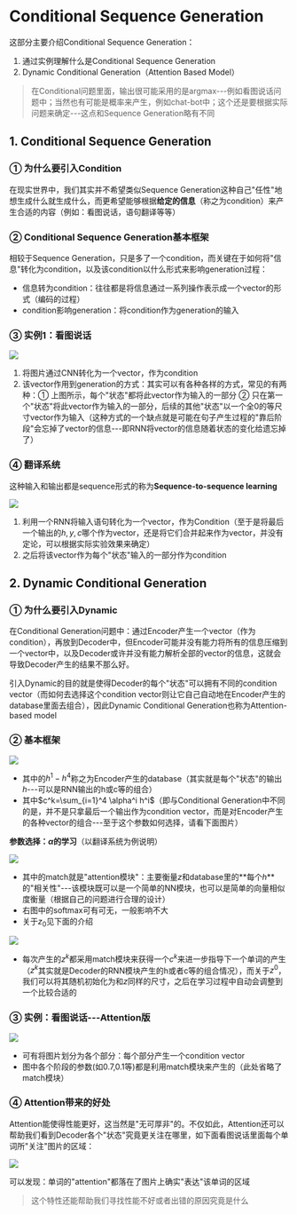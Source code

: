# Conditional Sequence Generation

这部分主要介绍Conditional Sequence Generation：

1. 通过实例理解什么是Conditional Sequence Generation
2. Dynamic Conditional Generation（Attention Based Model）

> 在Conditional问题里面，输出很可能采用的是argmax---例如看图说话问题中；当然也有可能是概率来产生，例如chat-bot中；这个还是要根据实际问题来确定---这点和Sequence Generation略有不同

## 1. Conditional Sequence Generation

### ① 为什么要引入Condition

在现实世界中，我们其实并不希望类似Sequence Generation这种自己"任性"地想生成什么就生成什么，而更希望能够根据**给定的信息**（称之为condition）来产生合适的内容（例如：看图说话，语句翻译等等）

### ② Conditional Sequence Generation基本框架

相较于Sequence Generation，只是多了一个condition，而关键在于如何将"信息"转化为condition，以及该condition以什么形式来影响generation过程：

- 信息转为condition：往往都是将信息通过一系列操作表示成一个vector的形式（编码的过程）
- condition影响generation：将condition作为generation的输入

### ③ 实例1：看图说话

![](png/r15.png)

1. 将图片通过CNN转化为一个vector，作为condition
2. 该vector作用到generation的方式：其实可以有各种各样的方式，常见的有两种：① 上图所示，每个"状态"都将此vector作为输入的一部分  ② 只在第一个"状态"将此vector作为输入的一部分，后续的其他"状态"以一个全0的等尺寸vector作为输入（这种方式的一个缺点就是可能在句子产生过程的"靠后阶段"会忘掉了vector的信息---即RNN将vector的信息随着状态的变化给遗忘掉了）

### ④ 翻译系统

这种输入和输出都是sequence形式的称为**Sequence-to-sequence learning**

![](png/r16.png)

1. 利用一个RNN将输入语句转化为一个vector，作为Condition（至于是将最后一个输出的$h,y,c$哪个作为vector，还是将它们合并起来作为vector，并没有定论，可以根据实际实验效果来确定）
2. 之后将该vector作为每个"状态"输入的一部分作为condition

## 2. Dynamic Conditional Generation

### ① 为什么要引入Dynamic

在Conditional Generation问题中：通过Encoder产生一个vector（作为condition），再放到Decoder中，但Encoder可能并没有能力将所有的信息压缩到一个vector中，以及Decoder或许并没有能力解析全部的vector的信息，这就会导致Decoder产生的结果不那么好。

引入Dynamic的目的就是使得Decoder的每个"状态"可以拥有不同的condition vector（而如何去选择这个condition vector则让它自己自动地在Encoder产生的database里面去组合），因此Dynamic Conditional Generation也称为Attention-based model

### ② 基本框架

![](png/r17.png)

- 其中的$h^1-h^4$称之为Encoder产生的database（其实就是每个"状态"的输出$h$---可以是RNN输出的h或c等的组合）
- 其中$c^k=\sum_{i=1}^4 \alpha^i h^i$（即与Conditional Generation中不同的是，并不是只拿最后一个输出作为condition vector，而是对Encoder产生的各种vector的组合---至于这个参数如何选择，请看下面图片）

**参数选择：$\alpha$的学习**（以翻译系统为例说明）

![](png/r18.png)

- 其中的match就是"attention模块"：主要衡量$z$和database里的**每个$h$**的"相关性"---该模块既可以是一个简单的NN模块，也可以是简单的向量相似度衡量（根据自己的问题进行合理的设计）
- 右图中的softmax可有可无，一般影响不大
- 关于$z_0$见下面的介绍

![](png/r19.png)

- 每次产生的$z^k$都采用match模块来获得一个$c^k$来进一步指导下一个单词的产生（$z^k$其实就是Decoder的RNN模块产生的h或者c等的组合情况），而关于$z^0$，我们可以将其随机初始化为和$z$同样的尺寸，之后在学习过程中自动会调整到一个比较合适的

### ③ 实例：看图说话---Attention版

![](png/r20.png)

- 可有将图片划分为各个部分：每个部分产生一个condition vector
- 图中各个阶段的参数(如0.7,0.1等)都是利用match模块来产生的（此处省略了match模块）

### ④ Attention带来的好处

Attention能使得性能更好，这当然是"无可厚非"的。不仅如此，Attention还可以帮助我们看到Decoder各个"状态"究竟更关注在哪里，如下面看图说话里面每个单词所"关注"图片的区域：

![](png/r21.png)

可以发现：单词的"attention"都落在了图片上确实"表达"该单词的区域

> 这个特性还能帮助我们寻找性能不好或者出错的原因究竟是什么


